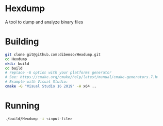 # Hexdump     
A tool to dump and analyze binary files     

# Building
```sh
git clone git@github.com:dibenso/Hexdump.git
cd Hexdump
mkdir build
cd build
# replace -G option with your platforms generator
# See: https://cmake.org/cmake/help/latest/manual/cmake-generators.7.html
# Example with Visual Studio:
cmake -G "Visual Studio 16 2019" -A x64 ..
```

# Running
```sh
./build/Hexdump -i <input-file>
```